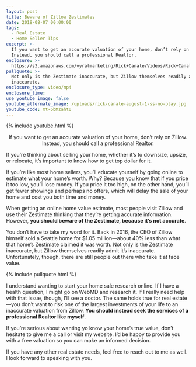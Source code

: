 ```yaml
---
layout: post
title: Beware of Zillow Zestimates
date: 2018-08-07 00:00:00
tags:
  - Real Estate
  - Home Seller Tips
excerpt: >-
  If you want to get an accurate valuation of your home, don’t rely on Zillow.
  Instead, you should call a professional Realtor.
enclosure: >-
  https://s3.amazonaws.com/vyralmarketing/Rick+Canale/Videos/Rick+Canale+-+Beware+of+Zillow+Zestimates.mp4
pullquote: >-
  Not only is the Zestimate inaccurate, but Zillow themselves readily admit it’s
  inaccurate.
enclosure_type: video/mp4
enclosure_time:
use_youtube_image: false
youtube_alternate_image: /uploads/rick-canale-august-1-ss-no-play.jpg
youtube_code: Xt-6bMzaht0
---
```


{% include youtube.html %}

<center>If you want to get an accurate valuation of your home, don’t rely on Zillow. Instead, you should call a professional Realtor.</center>

If you’re thinking about selling your home, whether it’s to downsize, upsize, or relocate, it’s important to know how to get top dollar for it.

If you’re like most home sellers, you’ll educate yourself by going online to estimate what your home’s worth. Why? Because you know that if you price it too low, you’ll lose money. If you price it too high, on the other hand, you’ll get fewer showings and perhaps no offers, which will delay the sale of your home and cost you both time and money.

When getting an online home value estimate, most people visit Zillow and use their Zestimate thinking that they’re getting accurate information. However, **you should beware of the Zestimate, because it’s not accurate**.

You don’t have to take my word for it. Back in 2016, the CEO of Zillow himself sold a Seattle home for $1.05 million—about 40% less than what that home’s Zestimate claimed it was worth. Not only is the Zestimate inaccurate, but Zillow themselves readily admit it’s inaccurate. Unfortunately, though, there are still people out there who take it at face value.

{% include pullquote.html %}

I understand wanting to start your home sale research online. If I have a health question, I might go on WebMD and research it. If I really need help with that issue, though, I’ll see a doctor. The same holds true for real estate—you don’t want to risk one of the largest investments of your life to an inaccurate valuation from Zillow. **You should instead seek the services of a professional Realtor like myself**.

If you’re serious about wanting yo know your home’s true value, don’t hesitate to give me a call or visit my website. I’d be happy to provide you with a free valuation so you can make an informed decision.

If you have any other real estate needs, feel free to reach out to me as well. I look forward to speaking with you.